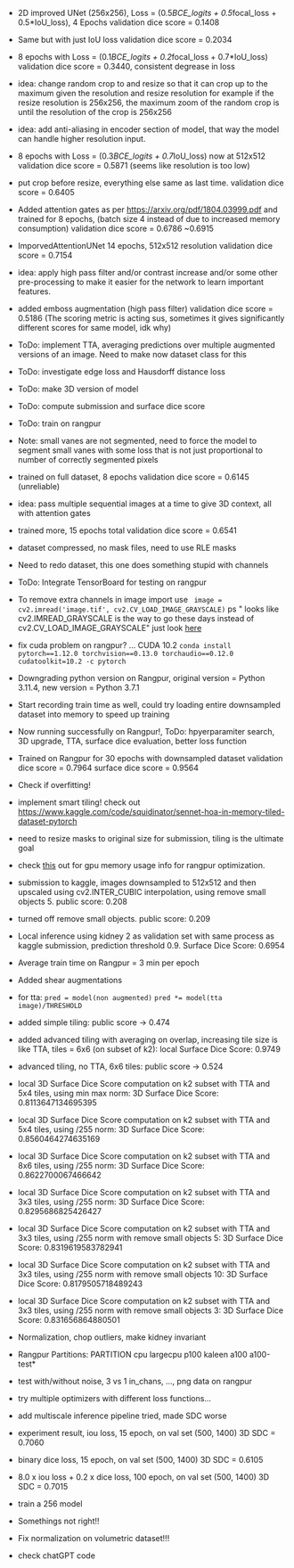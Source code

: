 
* 2D improved UNet (256x256), Loss = (0.5*BCE_logits + 0.5*focal_loss + 0.5*IoU_loss), 4 Epochs
validation dice score = 0.1408

* Same but with just IoU loss
validation dice score = 0.2034

* 8 epochs with Loss = (0.1*BCE_logits + 0.2*focal_loss + 0.7*IoU_loss)
validation dice score = 0.3440, consistent degrease in loss

* idea: change random crop to and resize so that it can crop up to the maximum given the resolution and resize resolution
for example if the resize resolution is 256x256, the maximum zoom of the random crop is until the resolution of the crop
is 256x256

* idea: add anti-aliasing in encoder section of model, that way the model can handle higher resolution input.
* 8 epochs with Loss = (0.3*BCE_logits + 0.7*IoU_loss) now at 512x512
validation dice score = 0.5871 (seems like resolution is too low)

* put crop before resize, everything else same as last time.
validation dice score = 0.6405

* Added attention gates as per https://arxiv.org/pdf/1804.03999.pdf and trained for 8 epochs, (batch size 4 instead of due to increased memory consumption)
validation dice score = 0.6786 ~0.6915

* ImporvedAttentionUNet 14 epochs, 512x512 resolution
validation dice score = 0.7154

* idea: apply high pass filter and/or contrast increase and/or some other pre-processing to make it easier for the network to learn important features.
  
* added emboss augmentation (high pass filter)
validation dice score = 0.5186 (The scoring metric is acting sus, sometimes it gives significantly different scores for same model, idk why)

* ToDo: implement TTA, averaging predictions over multiple augmented versions of an image. Need to make now dataset class for this
* ToDo: investigate edge loss and Hausdorff distance loss
* ToDo: make 3D version of model
* ToDo: compute submission and surface dice score
* ToDo: train on rangpur
* Note: small vanes are not segmented, need to force the model to segment small vanes with some loss that is not just proportional to number of correctly segmented pixels
  
* trained on full dataset, 8 epochs
validation dice score = 0.6145 (unreliable)

* idea: pass multiple sequential images at a time to give 3D context, all with attention gates 
* trained more, 15 epochs total
validation dice score = 0.6541

* dataset compressed, no mask files, need to use RLE masks
* Need to redo dataset, this one does something stupid with channels
* ToDo: Integrate TensorBoard for testing on rangpur
* To remove extra channels in image import use ` image = cv2.imread('image.tif', cv2.CV_LOAD_IMAGE_GRAYSCALE)` ps " looks like cv2.IMREAD_GRAYSCALE is the way to go these days instead of cv2.CV_LOAD_IMAGE_GRAYSCALE" just look [here](https://stackoverflow.com/questions/18870603/in-opencv-python-why-am-i-getting-3-channel-images-from-a-grayscale-image)
* fix cuda problem on rangpur? ...  CUDA 10.2
`conda install pytorch==1.12.0 torchvision==0.13.0 torchaudio==0.12.0 cudatoolkit=10.2 -c pytorch`
* Downgrading python version on Rangpur, original version = Python 3.11.4, new version = Python 3.7.1
* Start recording train time as well, could try loading entire downsampled dataset into memory to speed up training
* Now running successfully on Rangpur!, ToDo: hpyerparamiter search, 3D upgrade, TTA, surface dice evaluation, better loss function
* Trained on Rangpur for 30 epochs with downsampled dataset
validation dice score = 0.7964
surface dice score = 0.9564
* Check if overfitting!
* implement smart tiling! check out https://www.kaggle.com/code/squidinator/sennet-hoa-in-memory-tiled-dataset-pytorch
* need to resize masks to original size for submission, tiling is the ultimate goal
* check [this](https://stackoverflow.com/questions/58216000/get-total-amount-of-free-gpu-memory-and-available-using-pytorch) out for gpu memory usage info for rangpur optimization.
* submission to kaggle, images downsampled to 512x512 and then upscaled using cv2.INTER_CUBIC interpolation, using remove small objects 5.
public score: 0.208
* turned off remove small objects.
public score: 0.209
* Local inference using kidney 2 as validation set with same process as kaggle submission, prediction threshold 0.9.
Surface Dice Score: 0.6954
* Average train time on Rangpur = 3 min per epoch
* Added shear augmentations 

* for tta: `pred = model(non augmented)`
`pred *= model(tta image)/THRESHOLD`

* added simple tiling:
public score -> 0.474

* added advanced tiling with averaging on overlap, increasing tile size is like TTA, tiles = 6x6 (on subset of k2):
local Surface Dice Score: 0.9749

* advanced tiling, no TTA, 6x6 tiles:
public score -> 0.524

* local 3D Surface Dice Score computation on k2 subset with TTA and 5x4 tiles, using min max norm:
3D Surface Dice Score: 0.8113647134695395

* local 3D Surface Dice Score computation on k2 subset with TTA and 5x4 tiles, using /255 norm:
3D Surface Dice Score: 0.8560464274635169

* local 3D Surface Dice Score computation on k2 subset with TTA and 8x6 tiles, using /255 norm:
3D Surface Dice Score: 0.8622700067466642

* local 3D Surface Dice Score computation on k2 subset with TTA and 3x3 tiles, using /255 norm:
3D Surface Dice Score: 0.8295686825426427

* local 3D Surface Dice Score computation on k2 subset with TTA and 3x3 tiles, using /255 norm with remove small objects 5:
3D Surface Dice Score: 0.8319619583782941
* local 3D Surface Dice Score computation on k2 subset with TTA and 3x3 tiles, using /255 norm with remove small objects 10:
3D Surface Dice Score: 0.8179505718489243
* local 3D Surface Dice Score computation on k2 subset with TTA and 3x3 tiles, using /255 norm with remove small objects 3:
3D Surface Dice Score: 0.831656864880501

* Normalization, chop outliers, make kidney invariant

* Rangpur Partitions:
PARTITION
cpu
largecpu
p100
kaleen
a100
a100-test*

* test with/without noise, 3 vs 1 in_chans, ..., png data on rangpur 
* try multiple optimizers with different loss functions...
* add multiscale inference pipeline tried, made SDC worse

* experiment result, iou loss, 15 epoch, on val set (500, 1400)
3D SDC = 0.7060
* binary dice loss, 15 epoch, on val set (500, 1400)
3D SDC = 0.6105
* 8.0 x iou loss + 0.2 x dice loss, 100 epoch, on val set (500, 1400)
3D SDC = 0.7015

* train a 256 model

* Somethings not right!!
* Fix normalization on volumetric dataset!!!
* check chatGPT code